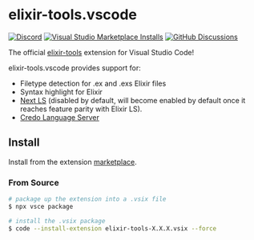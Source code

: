 # elixir-tools.vscode

[![Discord](https://img.shields.io/badge/Discord-5865F3?style=flat&logo=discord&logoColor=white&link=https://discord.gg/nNDMwTJ8)](https://discord.gg/6XdGnxVA2A)
[![Visual Studio Marketplace Installs](https://img.shields.io/visual-studio-marketplace/i/elixir-tools.elixir-tools)](https://marketplace.visualstudio.com/items?itemName=elixir-tools.elixir-tools)
[![GitHub Discussions](https://img.shields.io/github/discussions/elixir-tools/discussions)](https://github.com/orgs/elixir-tools/discussions)

The official [elixir-tools](https://github.com/elixir-tools) extension for Visual Studio Code!

elixir-tools.vscode provides support for:

* Filetype detection for .ex and .exs Elixir files
* Syntax highlight for Elixir
* [Next LS](https://www.elixir-tools.dev/next-ls) (disabled by default, will become enabled by default once it reaches feature parity with Elixir LS).
* [Credo Language Server](https://github.com/elixir-tools/credo-language-server)

## Install

Install from the extension [marketplace](https://marketplace.visualstudio.com/items?itemName=elixir-tools.elixir-tools).

### From Source

```bash
# package up the extension into a .vsix file
$ npx vsce package

# install the .vsix package
$ code --install-extension elixir-tools-X.X.X.vsix --force
```
